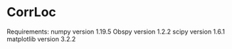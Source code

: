# CorrLoc


Requirements:
numpy version 1.19.5
Obspy version 1.2.2
scipy version 1.6.1
matplotlib version 3.2.2
